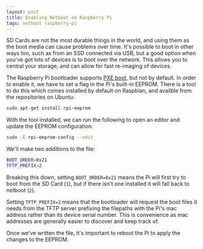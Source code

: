 ```yaml
---
layout: post
title: Enabling Netboot on Raspberry Pi
tags: netboot raspberry-pi
---
```


SD Cards are not the most durable things in the world, and using them as the boot media can cause problems over time. It's possible to boot in other ways too, such as from an SSD connected via USB, but a good option when you've got lots of devices is to boot over the network. This allows you to central your storage, and can allow for fast re-imaging of devices.

The Raspberry Pi bootloader supports [PXE boot](https://en.wikipedia.org/wiki/Preboot_Execution_Environment), but not by default. In order to enable it, we have to set a flag in the Pi's built-in EEPROM. There is a tool to do this which comes installed by default on Raspbian, and availble from the repositories on Ubuntu:

```bash
sudo apt-get install rpi-eeprom
```

With the tool installed, we can run the following to open an editor and update the EEPROM configuration:

```bash
sudo -E rpi-eeprom-config --edit
```

We'll make two additions to the file:

```bash
BOOT_ORDER=0x21
TFTP_PREFIX=2
```

Breaking this down, setting `BOOT_ORDER=0x21` means the Pi will first try to boot from the SD Card (`1`), but if there isn't one installed it will fall back to netboot (`2`).

Setting `TFTP_PREFIX=2` means that the bootloader will request the boot files it needs from the TFTP server prefixing the filepaths with the Pi's mac address rather than its device serial number. This is convenience as mac addresses are generally easier to discover and keep track of.

Once we've written the file, it's important to reboot the Pi to apply the changes to the EEPROM.

